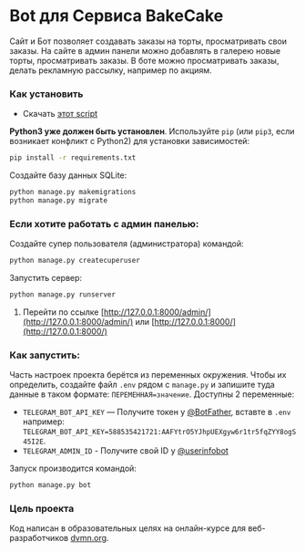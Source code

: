 # Bot для Сервиса BakeCake

Сайт и Бот позволяет создавать заказы на торты, просматривать свои заказы. 
На сайте в админ панели можно добавлять в галерею новые торты, просматривать заказы. 
В боте можно просматривать заказы, делать рекламную рассылку, например по акциям. 

### Как установить

* Скачать [этот script](https://github.com/miazigoo/BakeCake)

**Python3 уже должен быть установлен**. 
Используйте `pip` (или `pip3`, если возникает конфликт с Python2) для установки зависимостей:
```sh
pip install -r requirements.txt
```
Создайте базу данных SQLite:

```sh
python manage.py makemigrations
python manage.py migrate
```

### Если хотите работать с админ панелью:

Создайте супер пользователя (администратора) командой:
```sh
python manage.py createcuperuser
```

Запустить сервер:
```sh
python manage.py runserver
```
1. Перейти по ссылке [http://127.0.0.1:8000/admin/](http://127.0.0.1:8000/admin/) или [http://127.0.0.1:8000/](http://127.0.0.1:8000/)


### Как запустить:

Часть настроек проекта берётся из переменных окружения. Чтобы их определить, создайте файл `.env` рядом с `manage.py` и запишите туда данные в таком формате: `ПЕРЕМЕННАЯ=значение`.
Доступны 2 переменные:
- `TELEGRAM_BOT_API_KEY` — Получите токен у [@BotFather](https://t.me/BotFather), вставте в `.env` например: `TELEGRAM_BOT_API_KEY=588535421721:AAFYtrO5YJhpUEXgyw6r1tr5fqZYY8ogS45I2E`.
- `TELEGRAM_ADMIN_ID` - Получите свой ID у [@userinfobot](https://t.me/userinfobot)

Запуск производится командой: 
```sh
python manage.py bot
```


### Цель проекта

Код написан в образовательных целях на онлайн-курсе для веб-разработчиков [dvmn.org](https://dvmn.org/).